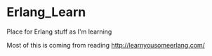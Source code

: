 Erlang_Learn
============

Place for Erlang stuff as I'm learning

Most of this is coming from reading http://learnyousomeerlang.com/
